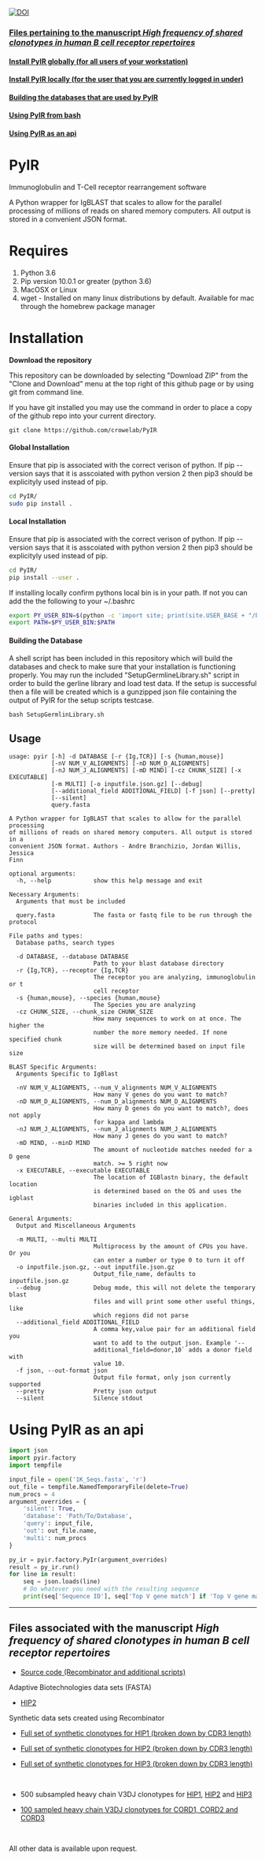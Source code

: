 [![DOI](https://zenodo.org/badge/105039360.svg)](https://zenodo.org/badge/latestdoi/105039360)

### [Files pertaining to the manuscript *High frequency of shared clonotypes in human B cell receptor repertoires*](#files-associated-with-the-manuscript-high-frequency-of-shared-clonotypes-in-human-b-cell-receptor-repertoires)

#### [Install PyIR globally (for all users of your workstation)](#global-installation)

#### [Install PyIR locally (for the user that you are currently logged in under)](#global-installation)

#### [Building the databases that are used by PyIR](#building-the-database)

#### [Using PyIR from bash](#usage)

#### [Using PyIR as an api](#using-pyir-as-an-api)


# PyIR
Immunoglobulin and T-Cell receptor rearrangement software

A Python wrapper for IgBLAST that scales to allow for the parallel processing of millions of reads on shared memory computers. All output is stored in a convenient JSON format.


Requires
=========



1. Python 3.6
2. Pip version 10.0.1 or greater (python 3.6)
3. MacOSX or Linux
4. wget - Installed on many linux distributions by default. Available for mac through the homebrew package manager

Installation
=========

**Download the repository**

This repository can be downloaded by selecting "Download ZIP" from the "Clone and Download" menu at the top right of this github page or by using git from command line.

If you have git installed you may use the command in order to place a copy of the github repo into your current directory.
```
git clone https://github.com/crowelab/PyIR
```

#### **Global Installation**

Ensure that pip is associated with the correct verison of python. If pip --version says that it is asscoiated with python version 2 then pip3 should be explicityly used instead of pip.
```bash
cd PyIR/
sudo pip install .

```

#### **Local Installation**

Ensure that pip is associated with the correct verison of python. If pip --version says that it is asscoiated with python version 2 then pip3 should be explicityly used instead of pip.
```bash
cd PyIR/
pip install --user .

```
If installing locally confirm pythons local bin is in your path. If not you can add the the following to your ~/.bashrc
```bash
export PY_USER_BIN=$(python -c 'import site; print(site.USER_BASE + "/bin")')
export PATH=$PY_USER_BIN:$PATH
```

#### **Building the Database**

A shell script has been included in this repository which will build the databases and check to make sure that your installation is functioning properly. 
You may run the included "SetupGermlineLibrary.sh" script in order to build the gerline library and load test data. If the setup is successful then a file will be created which is a gunzipped json file containing the output of PyIR for the setup scripts testcase.

```
bash SetupGermlinLibrary.sh
```

<!--
```bash
mkdir pyir_data
cd pyir_data

# Download igblast internal and aux data
# All data can be manually downloaded here ftp://ftp.ncbi.nih.gov/blast/executables/igblast/release or use the following convenience commands
wget -mnH --cut-dirs=4 ftp://ftp.ncbi.nih.gov/blast/executables/igblast/release/internal_data ./
wget -mnH --cut-dirs=5 --directory-prefix=aux ftp://ftp.ncbi.nih.gov/blast/executables/igblast/release/optional_file/ ./

# Create Ig and TCR folders.
mkdir -p Ig/human TCR/human
```

Go to http://www.imgt.org/vquest/refseqh.html and copy your human heavy **and** light genes into the following files

pyir_data/Ig/human/human_gl_V.fasta
pyir_data/Ig/human/human_gl_D.fasta
pyir_data/Ig/human/human_gl_J.fasta

Once you've copied the data from IMGT, run the following commands to format the IMGT fastas into fastas makeblastdb can evaluate

```bash
perl edit_imgt_file.pl pyir_data/Ig/human/human_gl_V.fasta > pyir_data/Ig/human/human_gl_V
perl edit_imgt_file.pl pyir_data/Ig/human/human_gl_J.fasta > pyir_data/Ig/human/human_gl_J
perl edit_imgt_file.pl pyir_data/Ig/human/human_gl_D.fasta > pyir_data/Ig/human/human_gl_D
```

PyIr comes packaged with PyIr/bin/makeblastdb_linux and PyIr/bin/makeblastdb_darwin. If on linux use makeblastdb_linux and if on mac use makeblastdb_darwin.
Run the following commands to build the BLAST database from the fastas generated from the previous perl command.

```bash
PyIR/bin/makeblastdb_linux -dbtype nucl -hash_index -parse_seqids -in pyir_data/Ig/human/human_gl_V
PyIR/bin/makeblastdb_linux -dbtype nucl -hash_index -parse_seqids -in pyir_data/Ig/human/human_gl_J
PyIR/bin/makeblastdb_linux -dbtype nucl -hash_index -parse_seqids -in pyir_data/Ig/human/human_gl_D
```
You can run PyIr the following way

```bash
pyir PyIr/testing/1K_Seqs.fasta -d pyir_data
```
-->
## Usage

```
usage: pyir [-h] -d DATABASE [-r {Ig,TCR}] [-s {human,mouse}]
            [-nV NUM_V_ALIGNMENTS] [-nD NUM_D_ALIGNMENTS]
            [-nJ NUM_J_ALIGNMENTS] [-mD MIND] [-cz CHUNK_SIZE] [-x EXECUTABLE]
            [-m MULTI] [-o inputfile.json.gz] [--debug]
            [--additional_field ADDITIONAL_FIELD] [-f json] [--pretty]
            [--silent]
            query.fasta

A Python wrapper for IgBLAST that scales to allow for the parallel processing
of millions of reads on shared memory computers. All output is stored in a
convenient JSON format. Authors - Andre Branchizio, Jordan Willis, Jessica
Finn

optional arguments:
  -h, --help            show this help message and exit

Necessary Arguments:
  Arguments that must be included

  query.fasta           The fasta or fastq file to be run through the protocol

File paths and types:
  Database paths, search types

  -d DATABASE, --database DATABASE
                        Path to your blast database directory
  -r {Ig,TCR}, --receptor {Ig,TCR}
                        The receptor you are analyzing, immunoglobulin or t
                        cell receptor
  -s {human,mouse}, --species {human,mouse}
                        The Species you are analyzing
  -cz CHUNK_SIZE, --chunk_size CHUNK_SIZE
                        How many sequences to work on at once. The higher the
                        number the more memory needed. If none specified chunk
                        size will be determined based on input file size

BLAST Specific Arguments:
  Arguments Specific to IgBlast

  -nV NUM_V_ALIGNMENTS, --num_V_alignments NUM_V_ALIGNMENTS
                        How many V genes do you want to match?
  -nD NUM_D_ALIGNMENTS, --num_D_alignments NUM_D_ALIGNMENTS
                        How many D genes do you want to match?, does not apply
                        for kappa and lambda
  -nJ NUM_J_ALIGNMENTS, --num_J_alignments NUM_J_ALIGNMENTS
                        How many J genes do you want to match?
  -mD MIND, --minD MIND
                        The amount of nucleotide matches needed for a D gene
                        match. >= 5 right now
  -x EXECUTABLE, --executable EXECUTABLE
                        The location of IGBlastn binary, the default location
                        is determined based on the OS and uses the igblast
                        binaries included in this application.

General Arguments:
  Output and Miscellaneous Arguments

  -m MULTI, --multi MULTI
                        Multiprocess by the amount of CPUs you have. Or you
                        can enter a number or type 0 to turn it off
  -o inputfile.json.gz, --out inputfile.json.gz
                        Output_file_name, defaults to inputfile.json.gz
  --debug               Debug mode, this will not delete the temporary blast
                        files and will print some other useful things, like
                        which regions did not parse
  --additional_field ADDITIONAL_FIELD
                        A comma key,value pair for an additional field you
                        want to add to the output json. Example '--
                        additional_field=donor,10` adds a donor field with
                        value 10.
  -f json, --out-format json
                        Output file format, only json currently supported
  --pretty              Pretty json output
  --silent              Silence stdout
```

# Using PyIR as an api


```python
import json
import pyir.factory
import tempfile

input_file = open('1K_Seqs.fasta', 'r')
out_file = tempfile.NamedTemporaryFile(delete=True)
num_procs = 4
argument_overrides = {
    'silent': True,
    'database': 'Path/To/Database',
    'query': input_file,
    'out': out_file.name,
    'multi': num_procs
}

py_ir = pyir.factory.PyIr(argument_overrides)
result = py_ir.run()
for line in result:
    seq = json.loads(line)
    # Do whatever you need with the resulting sequence
    print(seq['Sequence ID'], seq['Top V gene match'] if 'Top V gene match' in seq else 'No match' )

```






______
## Files associated with the manuscript *High frequency of shared clonotypes in human B cell receptor repertoires*

- [Source code (Recombinator and additional scripts)](https://s3.amazonaws.com/crowelabpublicdataforpublications/HIP/SOURCECODE-2017-09-12766.tgz)

Adaptive Biotechnologies data sets (FASTA)

- [HIP2](https://s3.amazonaws.com/crowelabpublicdataforpublications/HIP/HIP1-3_BCR/HIP2-BCR-ADAPTIVE.tgz)

Synthetic data sets created using Recombinator

- [Full set of synthetic clonotypes for HIP1 (broken down by CDR3 length)](https://s3.amazonaws.com/crowelabpublicdataforpublications/HIP/HIP1-3_BCR/HIP1-FULL-REPERTOIRE-BROKEN-DOWN-BY-CDR3-LENGTH.tar)

- [Full set of synthetic clonotypes for HIP2 (broken down by CDR3 length)](https://s3.amazonaws.com/crowelabpublicdataforpublications/HIP/HIP1-3_BCR/HIP2-FULL-REPERTOIRE-BROKEN-DOWN-BY-CDR3-LENGTH.tar)

- [Full set of synthetic clonotypes for HIP3 (broken down by CDR3 length)](https://s3.amazonaws.com/crowelabpublicdataforpublications/HIP/HIP1-3_BCR/HIP3-FULL-REPERTOIRE-BROKEN-DOWN-BY-CDR3-LENGTH.tar)

<br />



- 500 subsampled heavy chain V3DJ clonotypes for [HIP1](https://s3.amazonaws.com/crowelabpublicdataforpublications/HIP/HIP1-3_BCR/SYNTHETICS/FIGURE2B-SUBSAMPLED-SYNTHETIC-HIP1.tar), [HIP2](https://s3.amazonaws.com/crowelabpublicdataforpublications/HIP/HIP1-3_BCR/SYNTHETICS/FIGURE2B-SUBSAMPLED-SYNTHETIC-HIP2.tar) and [HIP3](https://s3.amazonaws.com/crowelabpublicdataforpublications/HIP/HIP1-3_BCR/SYNTHETICS/FIGURE2B-SUBSAMPLED-SYNTHETIC-HIP3.tar)

- [100 sampled heavy chain V3DJ clonotypes for CORD1, CORD2 and CORD3](https://s3.amazonaws.com/crowelabpublicdataforpublications/HIP/CORD1-3_BCR/SYNTHETIC-CORDS.tgz)

<br />

All other data is available upon request.
